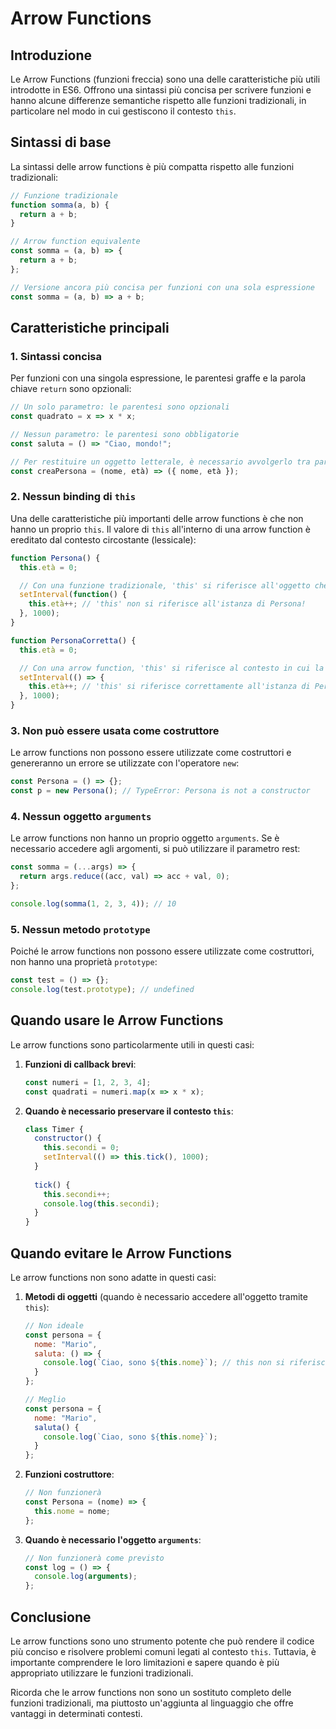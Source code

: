 # Arrow Functions

## Introduzione

Le Arrow Functions (funzioni freccia) sono una delle caratteristiche più utili introdotte in ES6. Offrono una sintassi più concisa per scrivere funzioni e hanno alcune differenze semantiche rispetto alle funzioni tradizionali, in particolare nel modo in cui gestiscono il contesto `this`.

## Sintassi di base

La sintassi delle arrow functions è più compatta rispetto alle funzioni tradizionali:

```javascript
// Funzione tradizionale
function somma(a, b) {
  return a + b;
}

// Arrow function equivalente
const somma = (a, b) => {
  return a + b;
};

// Versione ancora più concisa per funzioni con una sola espressione
const somma = (a, b) => a + b;
```

## Caratteristiche principali

### 1. Sintassi concisa

Per funzioni con una singola espressione, le parentesi graffe e la parola chiave `return` sono opzionali:

```javascript
// Un solo parametro: le parentesi sono opzionali
const quadrato = x => x * x;

// Nessun parametro: le parentesi sono obbligatorie
const saluta = () => "Ciao, mondo!";

// Per restituire un oggetto letterale, è necessario avvolgerlo tra parentesi
const creaPersona = (nome, età) => ({ nome, età });
```

### 2. Nessun binding di `this`

Una delle caratteristiche più importanti delle arrow functions è che non hanno un proprio `this`. Il valore di `this` all'interno di una arrow function è ereditato dal contesto circostante (lessicale):

```javascript
function Persona() {
  this.età = 0;

  // Con una funzione tradizionale, 'this' si riferisce all'oggetto che chiama la funzione
  setInterval(function() {
    this.età++; // 'this' non si riferisce all'istanza di Persona!
  }, 1000);
}

function PersonaCorretta() {
  this.età = 0;

  // Con una arrow function, 'this' si riferisce al contesto in cui la funzione è definita
  setInterval(() => {
    this.età++; // 'this' si riferisce correttamente all'istanza di PersonaCorretta
  }, 1000);
}
```

### 3. Non può essere usata come costruttore

Le arrow functions non possono essere utilizzate come costruttori e genereranno un errore se utilizzate con l'operatore `new`:

```javascript
const Persona = () => {};
const p = new Persona(); // TypeError: Persona is not a constructor
```

### 4. Nessun oggetto `arguments`

Le arrow functions non hanno un proprio oggetto `arguments`. Se è necessario accedere agli argomenti, si può utilizzare il parametro rest:

```javascript
const somma = (...args) => {
  return args.reduce((acc, val) => acc + val, 0);
};

console.log(somma(1, 2, 3, 4)); // 10
```

### 5. Nessun metodo `prototype`

Poiché le arrow functions non possono essere utilizzate come costruttori, non hanno una proprietà `prototype`:

```javascript
const test = () => {};
console.log(test.prototype); // undefined
```

## Quando usare le Arrow Functions

Le arrow functions sono particolarmente utili in questi casi:

1. **Funzioni di callback brevi**:
   ```javascript
   const numeri = [1, 2, 3, 4];
   const quadrati = numeri.map(x => x * x);
   ```

2. **Quando è necessario preservare il contesto `this`**:
   ```javascript
   class Timer {
     constructor() {
       this.secondi = 0;
       setInterval(() => this.tick(), 1000);
     }
     
     tick() {
       this.secondi++;
       console.log(this.secondi);
     }
   }
   ```

## Quando evitare le Arrow Functions

Le arrow functions non sono adatte in questi casi:

1. **Metodi di oggetti** (quando è necessario accedere all'oggetto tramite `this`):
   ```javascript
   // Non ideale
   const persona = {
     nome: "Mario",
     saluta: () => {
       console.log(`Ciao, sono ${this.nome}`); // this non si riferisce a persona!
     }
   };
   
   // Meglio
   const persona = {
     nome: "Mario",
     saluta() {
       console.log(`Ciao, sono ${this.nome}`);
     }
   };
   ```

2. **Funzioni costruttore**:
   ```javascript
   // Non funzionerà
   const Persona = (nome) => {
     this.nome = nome;
   };
   ```

3. **Quando è necessario l'oggetto `arguments`**:
   ```javascript
   // Non funzionerà come previsto
   const log = () => {
     console.log(arguments);
   };
   ```

## Conclusione

Le arrow functions sono uno strumento potente che può rendere il codice più conciso e risolvere problemi comuni legati al contesto `this`. Tuttavia, è importante comprendere le loro limitazioni e sapere quando è più appropriato utilizzare le funzioni tradizionali.

Ricorda che le arrow functions non sono un sostituto completo delle funzioni tradizionali, ma piuttosto un'aggiunta al linguaggio che offre vantaggi in determinati contesti.
